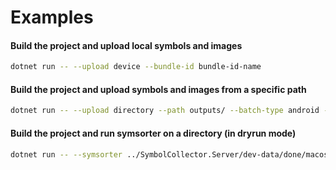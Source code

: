 # Examples

#### Build the project and upload local symbols and images
```sh
dotnet run -- --upload device --bundle-id bundle-id-name
```

#### Build the project and upload symbols and images from a specific path
```sh
dotnet run -- --upload directory --path outputs/ --batch-type android --bundle-id bundle-id-name
```

#### Build the project and run symsorter on a directory (in dryrun mode)
```sh
dotnet run -- --symsorter ../SymbolCollector.Server/dev-data/done/macos --bundle-id test-symsorter --batch-type macos --path output --dryrun true
```
